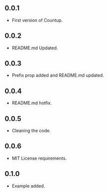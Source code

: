 ## 0.0.1

* First version of Countup.

## 0.0.2

* README.md Updated.

## 0.0.3

* Prefix prop added and README.md updated.

## 0.0.4

* README.md hotfix.

## 0.0.5

* Cleaning the code.

## 0.0.6

* MIT License requirements.

## 0.1.0

* Example added.